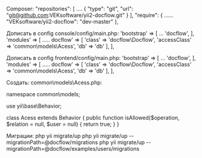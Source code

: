 Composer:
"repositories": [
    ....
    {
      "type": "git",
      "url": "git@github.com:VEKsoftware/yii2-docflow.git"
    }
],
"require": {
    ......
    "VEKsoftware/yii2-docflow": "dev-master"
},


Дописать в config
console/config/main.php:
'bootstrap' => [
    ...
    'docflow',
],
'modules' => [
    .....
    docflow' => [
       'class' => 'docflow\Docflow',
       'accessClass' => 'common\models\Acess',
       'db' => 'db'
    ],
],


Дописать в config
frontend/config/main.php:
'bootstrap' => [
    ...
    'docflow',
],
'modules' => [
    .....
    docflow' => [
       'class' => 'docflow\Docflow',
       'accessClass' => 'common\models\Acess',
       'db' => 'db'
    ],
],


Создать:
common\models\Acess.php:

namespace common\models;

use yii\base\Behavior;

class Acess extends Behavior
{
    public function isAllowed($operation, $relation = null, $user = null)
    {
        return true;
    }
}


Миграции:
php yii migrate/up
php yii migrate/up --migrationPath=@docflow/migrations
php yii migrate/up --migrationPath=@docflow/examples/users/migrations